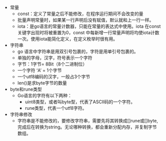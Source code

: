- 常量
    - const：定义了常量之后不能修改，在程序运行期间不会改变的量
    - 批量声明常量时，如果某一行声明后没有赋值，默认就和上一行一样。
    - iota：是go语言的常量计数器，只能在常量的表达式中使用。iota 在const关键字出现时将被重置为0，const 中每新增一行常量声明将均使iota计数一次。使用iota能简化定义，在定义枚举时很有用。
- 字符串
    - go 语言中字符串是用双引号包裹的，字符是用单引号包裹的。
    - 单独的字母，汉字，符号表示一个字符
    - 字节：1字节= 8Bit（8个二进制位）
    - 一个字符 ‘A’ = 1个字节
    - 一个utf8编码的汉字，一般占3个字节
    - len()是求byte字节的数量
- byte和rune类型
    - Go语言的字符有以下两种：
        - uint8类型，或者叫byte型，代表了ASCII码的一个字符。
        - rune类型，代表一个utf8字符。
- 字符串修改
    - 字符串是不能修改的，要修改字符串，需要先将其转换成[]rune或[]byte,完成后在转换为string。无论哪种转换，都会重新分配内存，并复制字节数组。

